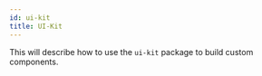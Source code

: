 ```yaml
---
id: ui-kit
title: UI-Kit
---
```


This will describe how to use the `ui-kit` package to build custom components.
